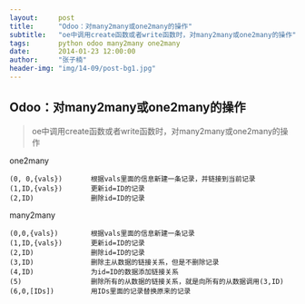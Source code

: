 ```yaml
---
layout:     post
title:      "Odoo：对many2many或one2many的操作"
subtitle:   "oe中调用create函数或者write函数时，对many2many或one2many的操作"
tags:		python odoo many2many one2many
date:       2014-01-23 12:00:00
author:     "张子楠"
header-img: "img/14-09/post-bg1.jpg"
---
```


<h2>Odoo：对many2many或one2many的操作</h2>
<blockquote>oe中调用create函数或者write函数时，对many2many或one2many的操作</blockquote>

one2many

    (0, 0,{vals})       根据vals里面的信息新建一条记录，并链接到当前记录
    (1,ID,{vals})       更新id=ID的记录
    (2,ID)              删除id=ID的记录

many2many

    (0,0,{vals})        根据vals里面的信息新建一条记录
    (1,ID,{vals})       更新id=ID的记录
    (2,ID)              删除id=ID的记录
    (3,ID)              删除主从数据的链接关系，但是不删除记录
    (4,ID)              为id=ID的数据添加链接关系
    (5)                 删除所有的从数据的链接关系，就是向所有的从数据调用(3,ID)
    (6,0,[IDs])         用IDs里面的记录替换原来的记录
